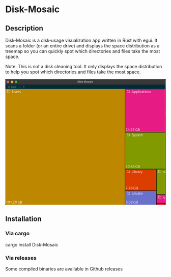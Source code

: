 # Disk-Mosaic

## Description

Disk‑Mosaic is a disk‑usage visualization app written in Rust with egui. It scans a folder (or an entire drive) and 
displays the space distribution as a treemap so you can quickly spot which directories and files take the most space.

Note: This is not a disk cleaning tool. It only displays the space distribution to help you spot which directories and 
files take the most space.

![Boot](media/screenshot.png)

## Installation

### Via cargo

cargo install Disk-Mosaic

### Via releases

Some compiled binaries are available in Github releases
